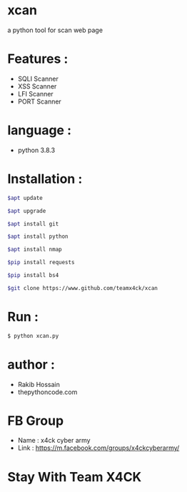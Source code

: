 # xcan
a python tool for scan web page

# Features :
* SQLI Scanner
* XSS Scanner
* LFI Scanner
* PORT Scanner

# language :
* python 3.8.3

# Installation :
```bash
$apt update

$apt upgrade

$apt install git

$apt install python

$apt install nmap

$pip install requests

$pip install bs4

$git clone https://www.github.com/teamx4ck/xcan
```
# Run :
```bash
$ python xcan.py
```
# author :
* Rakib Hossain
* thepythoncode.com

# FB Group
* Name : x4ck cyber army
* Link : https://m.facebook.com/groups/x4ckcyberarmy/

# Stay With Team X4CK
